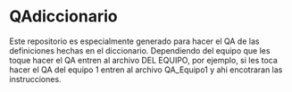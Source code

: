 # QAdiccionario
Este repositorio es especialmente generado para hacer el QA de las definiciones hechas en el diccionario.
Dependiendo del equipo que les toque hacer el QA entren al archivo DEL EQUIPO, por ejemplo, si les toca hacer el QA del equipo 1 entren al archivo QA_Equipo1 y ahi encotraran las instrucciones.
